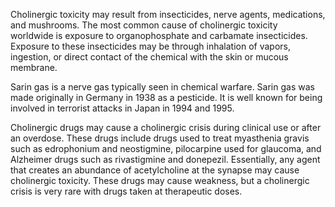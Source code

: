 Cholinergic toxicity may result from insecticides, nerve agents, medications, and mushrooms. The most common cause of cholinergic toxicity worldwide is exposure to organophosphate and carbamate insecticides. Exposure to these insecticides may be through inhalation of vapors, ingestion, or direct contact of the chemical with the skin or mucous membrane.

Sarin gas is a nerve gas typically seen in chemical warfare. Sarin gas was made originally in Germany in 1938 as a pesticide. It is well known for being involved in terrorist attacks in Japan in 1994 and 1995.

Cholinergic drugs may cause a cholinergic crisis during clinical use or after an overdose. These drugs include drugs used to treat myasthenia gravis such as edrophonium and neostigmine, pilocarpine used for glaucoma, and Alzheimer drugs such as rivastigmine and donepezil. Essentially, any agent that creates an abundance of acetylcholine at the synapse may cause cholinergic toxicity. These drugs may cause weakness, but a cholinergic crisis is very rare with drugs taken at therapeutic doses.